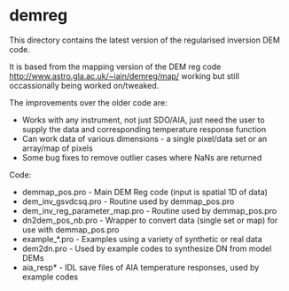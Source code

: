 # demreg

This directory contains the latest version of the regularised inversion DEM code. 

It is based from the mapping version of the DEM reg code http://www.astro.gla.ac.uk/~iain/demreg/map/ working but still occassionally being worked on/tweaked.

The improvements over the older code are:
* Works with any instrument, not just SDO/AIA, just need the user to supply the data and corresponding temperature response function
* Can work data of various dimensions - a single pixel/data set or an array/map of pixels
* Some bug fixes to remove outlier cases where NaNs are returned

Code:
* demmap_pos.pro - Main DEM Reg code (input is spatial 1D of data)
* dem_inv_gsvdcsq.pro - Routine used by demmap_pos.pro
* dem_inv_reg_parameter_map.pro - Routine used by demmap_pos.pro
* dn2dem_pos_nb.pro - Wrapper to convert data (single set or map) for use with demmap_pos.pro
* example_*.pro - Examples using a variety of synthetic or real data
* dem2dn.pro - Used by example codes to synthesize DN from model DEMs
* aia_resp* - IDL save files of AIA temperature responses, used by example codes



